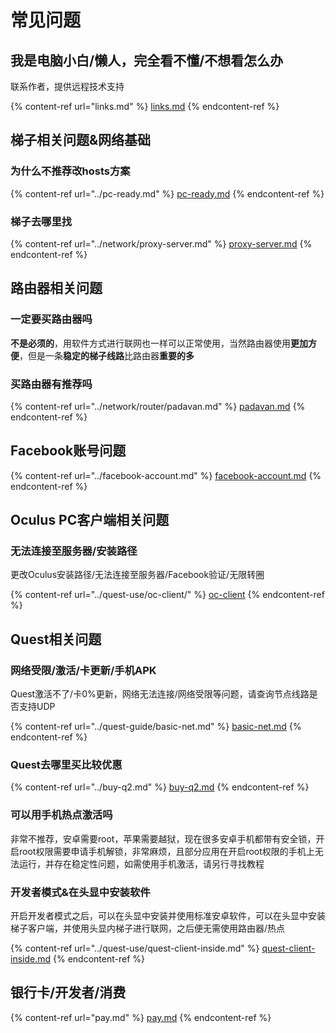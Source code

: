 # 常见问题

## 我是电脑小白/懒人，完全看不懂/不想看怎么办

联系作者，提供远程技术支持

{% content-ref url="links.md" %}
[links.md](links.md)
{% endcontent-ref %}

## 梯子相关问题&网络基础

### 为什么不推荐改hosts方案

{% content-ref url="../pc-ready.md" %}
[pc-ready.md](../pc-ready.md)
{% endcontent-ref %}

### 梯子去哪里找

{% content-ref url="../network/proxy-server.md" %}
[proxy-server.md](../network/proxy-server.md)
{% endcontent-ref %}

## 路由器相关问题

### 一定要买路由器吗

**不是必须的**，用软件方式进行联网也一样可以正常使用，当然路由器使用**更加方便**，但是一条**稳定的梯子线路**比路由器**重要的多**

### 买路由器有推荐吗

{% content-ref url="../network/router/padavan.md" %}
[padavan.md](../network/router/padavan.md)
{% endcontent-ref %}

## Facebook账号问题

{% content-ref url="../facebook-account.md" %}
[facebook-account.md](../facebook-account.md)
{% endcontent-ref %}

## Oculus PC客户端相关问题

### 无法连接至服务器/安装路径

更改Oculus安装路径/无法连接至服务器/Facebook验证/无限转圈

{% content-ref url="../quest-use/oc-client/" %}
[oc-client](../quest-use/oc-client/)
{% endcontent-ref %}

## Quest相关问题

### 网络受限/激活/卡更新/手机APK

Quest激活不了/卡0%更新，网络无法连接/网络受限等问题，请查询节点线路是否支持UDP

{% content-ref url="../quest-guide/basic-net.md" %}
[basic-net.md](../quest-guide/basic-net.md)
{% endcontent-ref %}

### Quest去哪里买比较优惠

{% content-ref url="../buy-q2.md" %}
[buy-q2.md](../buy-q2.md)
{% endcontent-ref %}

### 可以用手机热点激活吗

非常不推荐，安卓需要root，苹果需要越狱，现在很多安卓手机都带有安全锁，开启root权限需要申请手机解锁，非常麻烦，且部分应用在开启root权限的手机上无法运行，并存在稳定性问题，如需使用手机激活，请另行寻找教程

### 开发者模式&在头显中安装软件

开启开发者模式之后，可以在头显中安装并使用标准安卓软件，可以在头显中安装梯子客户端，并使用头显内梯子进行联网，之后便无需使用路由器/热点

{% content-ref url="../quest-use/quest-client-inside.md" %}
[quest-client-inside.md](../quest-use/quest-client-inside.md)
{% endcontent-ref %}

## 银行卡/开发者/消费

{% content-ref url="pay.md" %}
[pay.md](pay.md)
{% endcontent-ref %}

